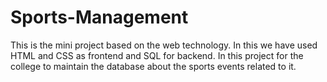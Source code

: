 # Sports-Management
This is the mini project based on the web technology. In this we have used HTML and CSS as frontend and SQL for backend. In this project for the college to maintain the database about the sports events related to it.
